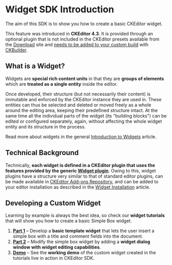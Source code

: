 <!--
Copyright (c) 2003-2015, CKSource - Frederico Knabben. All rights reserved.
For licensing, see LICENSE.md.
-->

# Widget SDK Introduction

The aim of this SDK is to show you how to create a basic CKEditor widget.

<p class="requirements">
	This feature was introduced in <strong>CKEditor 4.3</strong>. It is provided through an optional plugin that is not included in the CKEditor presets available from the <a href="http://ckeditor.com/download">Download</a> site and <a href="#!/guide/dev_widget_installation">needs to be added to your custom build</a> with <a href="http://ckeditor.com/builder">CKBuilder</a>.
</p>

## What is a Widget?

Widgets are **special rich content units** in that they are **groups of elements** which are **treated as a single entity** inside the editor.

Once developed, their structure (but not necessarily their content) is immutable and enforced by the CKEditor instance they are used in. These entities can thus be selected and deleted or moved freely as a whole around the editing area, keeping their predefined structure intact. At the same time all the individual parts of the widget (its "building blocks") can be edited or configured separately, again, without affecting the whole widget entity and its structure in the process.

Read more about widgets in the general [Introduction to Widgets](#!/guide/dev_widgets) article.

## Technical Background

Technically, **each widget is defined in a CKEditor plugin that uses the features provided by the generic [Widget plugin](http://ckeditor.com/addon/widget)**. Owing to this, widget plugins have a structure very similar to that of standard editor plugins, can be made available in [CKEditor Add-ons Repository](http://ckeditor.com/addons/plugins/all), and can be added to your editor installation as described in the [Widget Installation](#!/guide/dev_widget_installation) article.

## Developing a Custom Widget

Learning by example is always the best idea, so check our **widget tutorials** that will show you how to create a basic Simple Box widget.

 1. **[Part 1](#!/guide/widget_sdk_tutorial_1)** &ndash; Develop a **basic template widget** that lets the user insert a simple box with a title and comment fields into the document.
 2. **[Part 2](#!/guide/widget_sdk_tutorial_2)** &ndash; Modify the simple box widget by adding a **widget dialog window with widget editing capabilities**.
 3. **[Demo](../samples/simplebox.html)** &ndash; See the **working demo** of the custom widget created in the tutorials live in action in CKEditor SDK.